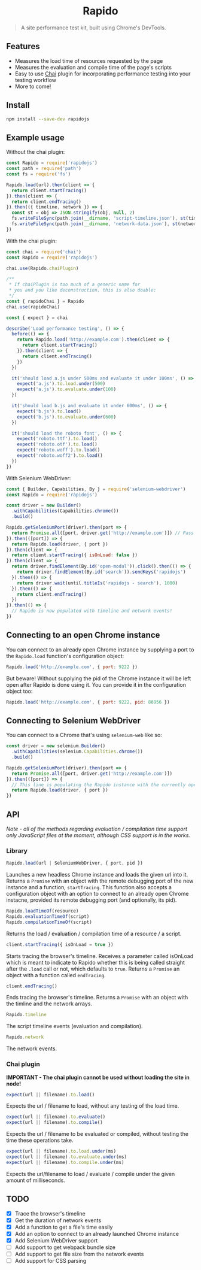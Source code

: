 <h1 align="center">
  Rapido
</h1>

> A site performance test kit, built using Chrome's DevTools.

## Features
 - Measures the load time of resources requested by the page
 - Measures the evaluation and compile time of the page's scripts
 - Easy to use [Chai](http://chaijs.com) plugin for incorporating performance testing into your testing workflow
 - More to come!

## Install
```bash
npm install --save-dev rapidojs
```

## Example usage
Without the chai plugin:
```javascript
const Rapido = require('rapidojs')
const path = require('path')
const fs = require('fs')

Rapido.load(url).then(client => {
  return client.startTracing()
}).then(client => {
  return client.endTracing()
}).then(({ timeline, network }) => {
  const st = obj => JSON.stringify(obj, null, 2)
  fs.writeFileSync(path.join(__dirname, 'script-timeline.json'), st(timeline))
  fs.writeFileSync(path.join(__dirname, 'network-data.json'), st(network))
})
```

With the chai plugin:
```javascript
const chai = require('chai')
const Rapido = require('rapidojs')

chai.use(Rapido.chaiPlugin)

/**
 * If chaiPlugin is too much of a generic name for
 * you and you like deconstruction, this is also doable:
 */
const { rapidoChai } = Rapido
chai.use(rapidoChai)

const { expect } = chai

describe('Load performance testing', () => {
  before(() => {
    return Rapido.load('http://example.com').then(client => {
      return client.startTracing()
    }).then(client => {
      return client.endTracing()
    })
  })

  it('should load a.js under 500ms and evaluate it under 100ms', () => {
    expect('a.js').to.load.under(500)
    expect('a.js').to.evaluate.under(100)
  })

  it('should load b.js and evaluate it under 600ms', () => {
    expect('b.js').to.load()
    expect('b.js').to.evaluate.under(600)
  })

  it('should load the roboto font', () => {
    expect('roboto.ttf').to.load()
    expect('roboto.otf').to.load()
    expect('roboto.woff').to.load()
    expect('roboto.woff2').to.load()
  })
})
```

With Selenium WebDriver:
```javascript
const { Builder, Capabilities, By } = require('selenium-webdriver')
const Rapido = require('rapidojs')

const driver = new Builder()
  .withCapabilities(Capabilities.chrome())
  .build()

Rapido.getSeleniumPort(driver).then(port => {
  return Promise.all([port, driver.get('http://example.com')]) // Pass the port to Rapido
}).then(([port]) => {
  return Rapido.load(driver, { port })
}).then(client => {
  return client.startTracing({ isOnLoad: false })
}).then(client => {
  return driver.findElement(By.id('open-modal')).click().then(() => {
    return driver.findElement(By.id('search')).sendKeys('rapidojs')
  }).then(() => {
    return driver.wait(until.titleIs('rapidojs - search'), 1000)
  }).then(() => {
    return client.endTracing()
  })
}).then(() => {
  // Rapido is now populated with timeline and network events!
})
```

## Connecting to an open Chrome instance
You can connect to an already open Chrome instance by supplying a port to the `Rapido.load` function's configuration object:
```javascript
Rapido.load('http://example.com', { port: 9222 })
```
But beware! Without supplying the pid of the Chrome instance it will be left open after Rapido is done using it. You can provide it in the configuration object too:
```javascript
Rapido.load('http://example.com', { port: 9222, pid: 86956 })
```

## Connecting to Selenium WebDriver
You can connect to a Chrome that's using `selenium-web` like so:
```javascript
const driver = new selenium.Builder()
  .withCapabilities(selenium.Capabilities.chrome())
  .build()

Rapido.getSeleniumPort(driver).then(port => {
  return Promise.all([port, driver.get('http://example.com')])
}).then(([port]) => {
  // This line is populating the Rapido instance with the currently open tab's info
  return Rapido.load(driver, { port })
})
```

## API
*Note - all of the methods regarding evaluation / compilation time support only JavaScript files at the moment, although CSS support is in the works.*
### Library
```js
Rapido.load(url | SeleniumWebDriver, { port, pid })
```
Launches a new headless Chrome instance and loads the given url into it. Returns a `Promise` with an object with the remote debugging port of the new instance and a function, `startTracing`. This function also accepts a configuration object with an option to connect to an already open Chrome instacne, provided its remote debugging port (and optionally, its pid).

```js
Rapido.loadTimeOf(resource)
Rapido.evaluationTimeOf(script)
Rapido.compilationTimeOf(script)
```
Returns the load / evaluation / compilation time of a resource / a script.

```js
client.startTracing({ isOnLoad = true })
```
Starts tracing the browser's timeline. Receives a parameter called isOnLoad which is meant to indicate to Rapido whether this is being called straight after the `.load` call or not, which defaults to `true`. Returns a `Promise` an object with a function called `endTracing`.

```js
client.endTracing()
```
Ends tracing the browser's timeline. Returns a `Promise` with an object with the timline and the network arrays.

```js
Rapido.timeline
```
The script timeline events (evaluation and compilation).

```js
Rapido.network
```
The network events.

### Chai plugin
**IMPORTANT - The chai plugin cannot be used without loading the site in node!**
```js
expect(url || filename).to.load()
```
Expects the url / filename to load, without any testing of the load time.

```js
expect(url || filename).to.evaluate()
expect(url || filename).to.compile()
```
Expects the url / filename to be evaluated or compiled, without testing the time these operations take.<br />

```js
expect(url || filename).to.load.under(ms)
expect(url || filename).to.evaluate.under(ms)
expect(url || filename).to.compile.under(ms)
```
Expects the url/filename to load / evaluate / compile under the given amount of milliseconds.

## TODO
 - [x] Trace the browser's timeline
 - [x] Get the duration of network events
 - [x] Add a function to get a file's time easily
 - [x] Add an option to connect to an already launched Chrome instance
 - [x] Add Selenium WebDriver support
 - [ ] Add support to get webpack bundle size
 - [ ] Add support to get file size from the network events
 - [ ] Add support for CSS parsing
